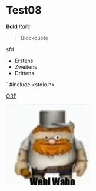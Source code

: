 # Test08
**Bold**
*Italic*
> Blockquote

sfd

- Erstens
- Zweitens
- Drittens

´ #include <stdio.h>

[ORF](https://orf.at)

![Bogner](bogner.png)